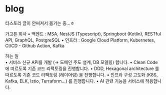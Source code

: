 # blog
티스토리 글이 안써져서 옮기는 중...ㅎ


가고픈 회사
   • 백엔드 : MSA, NestJS (Typescript), Springboot (Kotlin), RESTful API, GraphQL, PostgreSQL
   • 인프라 : Google Cloud Platform, Kubernetes, CI/CD - Github Action, Kafka
   
하는 일  
• 서비스 신규 API를 개발 (→ 도메인 주도 설계, DB 모델링) 합니다.
• Clean Code 에 따르도록 기존 코드 리팩토링을 진행합니다.
• DDD, Hexagonal architecture 를 따르도록 기존 코드 리팩토링 (레이어링) 을 진행합니다.
• 인프라 구성 고도화 (K8S, Kafka, ELK, Istio, Terraform…) 를 진행합니다.
• AI 관련 기능을 서비스에 적용합니다.
   
